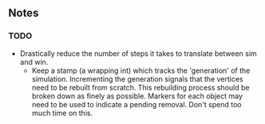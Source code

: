 ## Notes

### TODO

- Drastically reduce the number of steps it takes to translate between sim and
  win.
  - Keep a stamp (a wrapping int) which tracks the 'generation' of the
    simulation. Incrementing the generation signals that the vertices need to
    be rebuilt from scratch. This rebuilding process should be broken down as
    finely as possible. Markers for each object may need to be used to
    indicate a pending removal. Don't spend too much time on this.